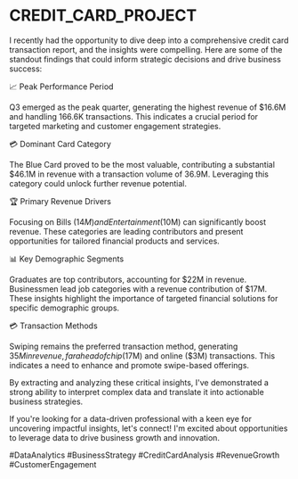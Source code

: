 # CREDIT_CARD_PROJECT
I recently had the opportunity to dive deep into a comprehensive credit card transaction report, and the insights were compelling. Here are some of the standout findings that could inform strategic decisions and drive business success:

📈 Peak Performance Period 

Q3 emerged as the peak quarter, generating the highest revenue of $16.6M and handling 166.6K transactions. This indicates a crucial period for targeted marketing and customer engagement strategies.

💳 Dominant Card Category

The Blue Card proved to be the most valuable, contributing a substantial $46.1M in revenue with a transaction volume of 36.9M. Leveraging this category could unlock further revenue potential.

🏆 Primary Revenue Drivers

Focusing on Bills ($14M) and Entertainment ($10M) can significantly boost revenue. These categories are leading contributors and present opportunities for tailored financial products and services.

📊 Key Demographic Segments

Graduates are top contributors, accounting for $22M in revenue.
Businessmen lead job categories with a revenue contribution of $17M.
These insights highlight the importance of targeted financial solutions for specific demographic groups.

💳 Transaction Methods

Swiping remains the preferred transaction method, generating $35M in revenue, far ahead of chip ($17M) and online ($3M) transactions. This indicates a need to enhance and promote swipe-based offerings.


By extracting and analyzing these critical insights, I've demonstrated a strong ability to interpret complex data and translate it into actionable business strategies.

If you're looking for a data-driven professional with a keen eye for uncovering impactful insights, let's connect! I'm excited about opportunities to leverage data to drive business growth and innovation.

#DataAnalytics #BusinessStrategy #CreditCardAnalysis #RevenueGrowth #CustomerEngagement

